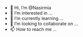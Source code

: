 - 👋 Hi, I’m @Nasirmia
- 👀 I’m interested in ...
- 🌱 I’m currently learning ...
- 💞️ I’m looking to collaborate on ...
- 📫 How to reach me ...

<!---
Nasirmia/Nasirmia is a ✨ special ✨ repository because its `README.md` (this file) appears on your GitHub profile.
You can click the Preview link to take a look at your changes.
--->

